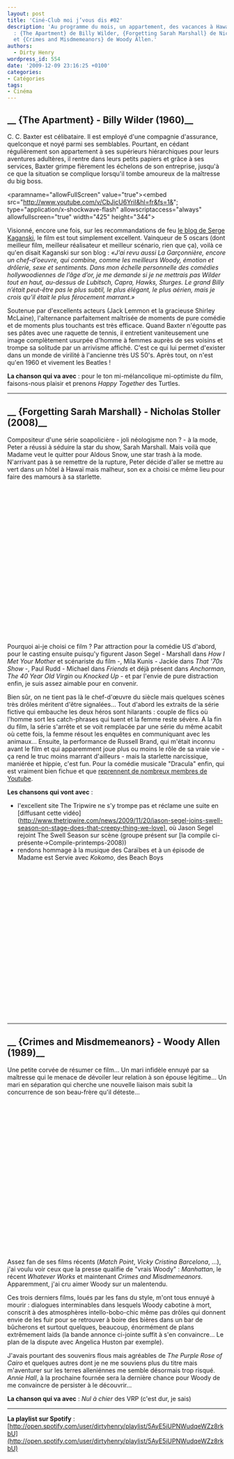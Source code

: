 ```yaml
---
layout: post
title: 'Ciné-Club moi j’vous dis #02'
description: 'Au programme du mois, un appartement, des vacances à Hawaï et de l''ennui
  : {The Apartment} de Billy Wilder, {Forgetting Sarah Marshall} de Nicholas Stoller
  et {Crimes and Misdmemeanors} de Woody Allen.'
authors:
  - Dirty Henry
wordpress_id: 554
date: '2009-12-09 23:16:25 +0100'
categories:
- Catégories
tags:
- Cinéma
---
```

<h2>__ {The Apartment} - Billy Wilder (1960)__</h2>
 
C. C. Baxter est célibataire. Il est employé d'une compagnie d'assurance, quelconque et noyé parmi ses semblables. Pourtant, en cédant régulièrement son appartement à ses supérieurs hiérarchiques pour leurs aventures adultères, il rentre dans leurs petits papiers et grâce à ses services, Baxter grimpe fièrement les échelons de son entreprise, jusqu'à ce que la situation se complique lorsqu'il tombe amoureux de la maîtresse du big boss.
 
<object width="425" height="344"><param name="movie" value="http://www.youtube.com/v/CbJicU6YriI&hl=fr&fs=1&"></param><paramname="allowFullScreen" value="true"></param><param name="allowscriptaccess" value="always"></param><embed src="http://www.youtube.com/v/CbJicU6YriI&hl=fr&fs=1&"; type="application/x-shockwave-flash" allowscriptaccess="always" allowfullscreen="true" width="425" height="344"></embed></object>
 
Visionné, encore une fois, sur les recommandations de feu [le blog de Serge Kaganski](http://blogs.lesinrocks.com/s-kaganski/), le film est tout simplement excellent. Vainqueur de 5 oscars (dont meilleur film, meilleur réalisateur et meilleur scénario, rien que ça), voilà ce qu'en disait Kaganski sur son blog :
*«J’ai revu aussi La Garçonnière, encore un chef-d’oeuvre, qui combine, comme les meilleurs Woody, émotion et drôlerie, sexe et sentiments. Dans mon échelle personnelle des comédies hollywoodiennes de l’âge d’or, je me demande si je ne mettrais pas Wilder tout en haut, au-dessus de Lubitsch, Capra, Hawks, Sturges. Le grand Billy n’était peut-être pas le plus subtil, le plus élégant, le plus aérien, mais je crois qu’il était le plus férocement marrant.»*
 
Soutenue par d'excellents acteurs (Jack Lemmon et la gracieuse Shirley McLaine), l'alternance parfaitement maîtrisée de moments de pure comédie et de moments plus touchants est très efficace. Quand Baxter n'égoutte pas ses pâtes avec une raquette de tennis, il entretient vaniteusement une image complètement usurpée d'homme à femmes auprès de ses voisins et trompe sa solitude par un arrivisme affiché. C'est ce qui lui permet d'exister dans un monde de virilité à l'ancienne très US 50's. Après tout, on n'est qu'en 1960 et vivement les Beatles !
 
__La chanson qui va avec__ : pour le ton mi-mélancolique mi-optimiste du film, faisons-nous plaisir et prenons *Happy Together* des Turtles.

----

<h2>__ {Forgetting Sarah Marshall} - Nicholas Stoller (2008)__</h2>

<img342>
 
Compositeur d'une série soapolicière - joli néologisme non ? - à la mode, Peter a réussi à séduire la star du show, Sarah Marshall. Mais voilà que Madame veut le quitter pour Aldous Snow, une star trash à la mode. N'arrivant pas à se remettre de la rupture, Peter décide d'aller se mettre au vert dans un hôtel à Hawaï mais malheur, son ex a choisi ce même lieu pour faire des mamours à sa starlette.
 
<object width="425" height="344"><param name="movie" value="http://www.youtube.com/v/X5ZtwbzUFZE&hl=fr_FR&fs=1&"></param><param name="allowFullScreen" value="true"></param><param name="allowscriptaccess" value="always"></param><embed src="http://www.youtube.com/v/X5ZtwbzUFZE&hl=fr_FR&fs=1&" type="application/x-shockwave-flash" allowscriptaccess="always" allowfullscreen="true" width="425" height="344"></embed></object>

Pourquoi ai-je choisi ce film ? Par attraction pour la comédie US d'abord, pour le casting ensuite puisqu'y figurent Jason Segel - Marshall dans *How I Met Your Mother* et scénariste du film -, Mila Kunis - Jackie dans *That '70s Show* -, Paul Rudd - Michael dans *Friends* et déjà présent dans *Anchorman*, *The 40 Year Old Virgin* ou *Knocked Up* - et par l'envie de pure distraction enfin, je suis assez aimable pour en convenir. 

Bien sûr, on ne tient pas là le chef-d'œuvre du siècle mais quelques scènes très drôles méritent d'être signalées… Tout d'abord les extraits de la série fictive qui embauche les deux héros sont hilarants : couple de flics où l'homme sort les catch-phrases qui tuent et la femme reste sévère. A la fin du film, la série s'arrête et se voit remplacée par une série du même acabit où cette fois, la femme résout les enquêtes en communiquant avec les animaux… Ensuite, la performance de Russell Brand, qui m'était inconnu avant le film et qui apparemment joue plus ou moins le rôle de sa vraie vie - ça rend le truc moins marrant d'ailleurs - mais la starlette narcissique, maniérée et hippie, c'est fun. Pour la comédie musicale "Dracula" enfin, qui est vraiment bien fichue et que [reprennent de nombreux membres de Youtube](http://www.youtube.com/results?search_query=forgetting+sarah+marshall+dracula&search_type=&aq=f).

__Les chansons qui vont avec__ : 
- l'excellent site The Tripwire ne s'y trompe pas et réclame une suite en [diffusant cette vidéo](http://www.thetripwire.com/news/2009/11/20/jason-segel-joins-swell-season-on-stage-does-that-creepy-thing-we-love], où Jason Segel rejoint The Swell Season sur scène (groupe présent sur [la compile ci-présente->Compile-printemps-2008))
- rendons hommage à la musique des Caraïbes et à un épisode de Madame est Servie avec *Kokomo*, des Beach Boys

<object width="425" height="344"><param name="movie" value="http://www.youtube.com/v/9bZF6Kx88LM&hl=fr_FR&fs=1&"></param><param name="allowFullScreen" value="true"></param><param name="allowscriptaccess" value="always"></param><embed src="http://www.youtube.com/v/9bZF6Kx88LM&hl=fr_FR&fs=1&" type="application/x-shockwave-flash" allowscriptaccess="always" allowfullscreen="true" width="425" height="344"></embed></object>

----

<h2>__ {Crimes and Misdmemeanors} - Woody Allen (1989)__</h2>

<img343>
 
Une petite corvée de résumer ce film… Un mari infidèle ennuyé par sa maîtresse qui le menace de dévoiler leur relation à son épouse légitime… Un mari en séparation qui cherche une nouvelle liaison mais subit la concurrence de son beau-frère qu'il déteste…
 
<object width="425" height="344"><param name="movie" value="http://www.youtube.com/v/5wXqwL3akhw&hl=fr_FR&fs=1&"></param><param name="allowFullScreen" value="true"></param><param name="allowscriptaccess" value="always"></param><embed src="http://www.youtube.com/v/5wXqwL3akhw&hl=fr_FR&fs=1&" type="application/x-shockwave-flash" allowscriptaccess="always" allowfullscreen="true" width="425" height="344"></embed></object>

Assez fan de ses films récents (*Match Point*, *Vicky Cristina Barcelona*, …), j'ai voulu voir ceux que la presse qualifie de "vrais Woody" : *Manhattan*, le récent *Whatever Works* et maintenant *Crimes and Misdmemeanors*. Apparemment, j'ai cru aimer Woody sur un malentendu. 

Ces trois derniers films, loués par les fans du style, m'ont tous ennuyé à mourir : dialogues interminables dans lesquels Woody cabotine à mort, conscrit à des atmosphères intello-bobo-chic même pas drôles qui donnent envie de les fuir pour se retrouver à boire des bières dans un bar de bûcherons et surtout quelques, beaucoup, énormément de plans extrêmement laids (la bande annonce ci-jointe suffit à s'en convaincre… Le plan de la dispute avec Angelica Huston par exemple).

J'avais pourtant des souvenirs flous mais agréables de *The Purple Rose of Cairo* et quelques autres dont je ne me souviens plus du titre mais m'aventurer sur les terres alleniénnes me semble désormais trop risqué. *Annie Hall*, à la prochaine fournée sera la dernière chance pour Woody de me convaincre de persister à le découvrir…

__La chanson qui va avec__ : *Nul à chier* des VRP (c'est dur, je sais)

----

__La playlist sur Spotify__ : [http://open.spotify.com/user/dirtyhenry/playlist/5AyE5iUPNWudqeWZz8rkbU](http://open.spotify.com/user/dirtyhenry/playlist/5AyE5iUPNWudqeWZz8rkbU)

